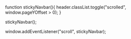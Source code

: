 function stickyNavbar(){
	header.classList.toggle("scrolled", window.pageYOffset > 0);
}

stickyNavbar();

window.addEventListener("scroll", stickyNavbar);
